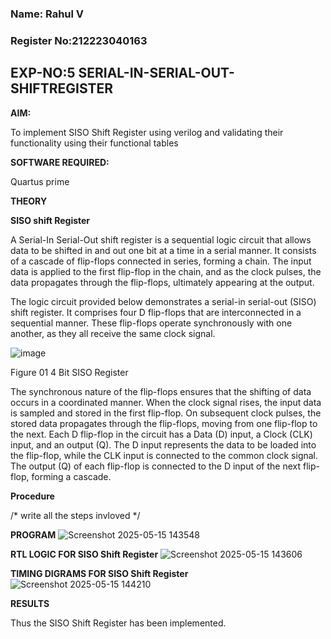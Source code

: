 
### Name: Rahul V
### Register No:212223040163
## EXP-NO:5 SERIAL-IN-SERIAL-OUT-SHIFTREGISTER
**AIM:**

To implement  SISO Shift Register using verilog and validating their functionality using their functional tables

**SOFTWARE REQUIRED:**

Quartus prime

**THEORY**

**SISO shift Register**

A Serial-In Serial-Out shift register is a sequential logic circuit that allows data to be shifted in and out one bit at a time in a serial manner. It consists of a cascade of flip-flops connected in series, forming a chain. The input data is applied to the first flip-flop in the chain, and as the clock pulses, the data propagates through the flip-flops, ultimately appearing at the output.

The logic circuit provided below demonstrates a serial-in serial-out (SISO) shift register. It comprises four D flip-flops that are interconnected in a sequential manner. These flip-flops operate synchronously with one another, as they all receive the same clock signal.

![image](https://github.com/naavaneetha/SERIAL-IN-SERIAL-OUT-SHIFTREGISTER/assets/154305477/e81c4072-37f9-46c6-8145-566764b74c3a)

Figure 01 4 Bit SISO Register

The synchronous nature of the flip-flops ensures that the shifting of data occurs in a coordinated manner. When the clock signal rises, the input data is sampled and stored in the first flip-flop. On subsequent clock pulses, the stored data propagates through the flip-flops, moving from one flip-flop to the next.
Each D flip-flop in the circuit has a Data (D) input, a Clock (CLK) input, and an output (Q). The D input represents the data to be loaded into the flip-flop, while the CLK input is connected to the common clock signal. The output (Q) of each flip-flop is connected to the D input of the next flip-flop, forming a cascade.

**Procedure**

/* write all the steps invloved */

**PROGRAM**
![Screenshot 2025-05-15 143548](https://github.com/user-attachments/assets/b0542424-8e0f-48c1-a130-5b53f400c228)



**RTL LOGIC FOR SISO Shift Register**
![Screenshot 2025-05-15 143606](https://github.com/user-attachments/assets/d3224048-07e4-467a-a75f-2deb74cb365d)


**TIMING DIGRAMS FOR SISO Shift Register**
![Screenshot 2025-05-15 144210](https://github.com/user-attachments/assets/401f5927-8f1d-4799-9a07-c0f4e748e610)

**RESULTS**


Thus the SISO Shift Register has been implemented.
